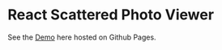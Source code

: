 # React Scattered Photo Viewer
See the [Demo](cma290.github.io/reactScatteredPicViewer) here hosted on Github Pages.
